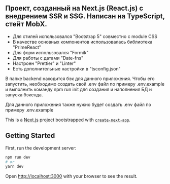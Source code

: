 ## Проект, созданный на Next.js (React.js) с внедрением SSR и SSG. Написан на TypeScript, стейт MobX.

- Для стилей использовался "Bootstrap 5" cовместно с  module CSS
- В качестве основных компонентов использовалась библиотека "PrimeReact"
- Для форм использовался "Formik"
- Для работы с датами "Date-fns"
- Настроен "Prettier" и "Linter"
- Есть дополнительные настройки в "tsconfig.json"

В папке backend находится бэк для данного приложения. Чтобы его запустить, необходимо создать свой .env файл по примеру .env.example и выполнить команду npm run init для создания и наполнения БД и запуска бэкенда.  

Для данного приложения также нужно будет создать .env файл по примеру .env.example


This is a [Next.js](https://nextjs.org/) project bootstrapped with [`create-next-app`](https://github.com/vercel/next.js/tree/canary/packages/create-next-app).
## Getting Started

First, run the development server:

```bash
npm run dev
# or
yarn dev
```
Open [http://localhost:3000](http://localhost:3000) with your browser to see the result.
